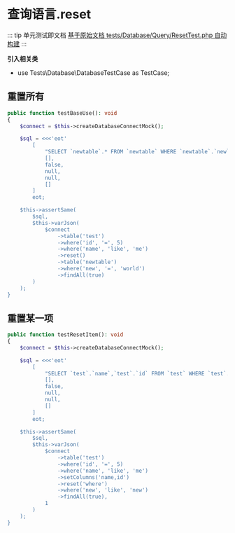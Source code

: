 # 查询语言.reset

::: tip 单元测试即文档
[基于原始文档 tests/Database/Query/ResetTest.php 自动构建](https://github.com/hunzhiwange/framework/blob/master/tests/Database/Query/ResetTest.php)
:::
    
**引入相关类**

 * use Tests\Database\DatabaseTestCase as TestCase;

## 重置所有

``` php
public function testBaseUse(): void
{
    $connect = $this->createDatabaseConnectMock();

    $sql = <<<'eot'
        [
            "SELECT `newtable`.* FROM `newtable` WHERE `newtable`.`new` = 'world'",
            [],
            false,
            null,
            null,
            []
        ]
        eot;

    $this->assertSame(
        $sql,
        $this->varJson(
            $connect
                ->table('test')
                ->where('id', '=', 5)
                ->where('name', 'like', 'me')
                ->reset()
                ->table('newtable')
                ->where('new', '=', 'world')
                ->findAll(true)
        )
    );
}
```
    
## 重置某一项

``` php
public function testResetItem(): void
{
    $connect = $this->createDatabaseConnectMock();

    $sql = <<<'eot'
        [
            "SELECT `test`.`name`,`test`.`id` FROM `test` WHERE `test`.`new` LIKE 'new'",
            [],
            false,
            null,
            null,
            []
        ]
        eot;

    $this->assertSame(
        $sql,
        $this->varJson(
            $connect
                ->table('test')
                ->where('id', '=', 5)
                ->where('name', 'like', 'me')
                ->setColumns('name,id')
                ->reset('where')
                ->where('new', 'like', 'new')
                ->findAll(true),
            1
        )
    );
}
```